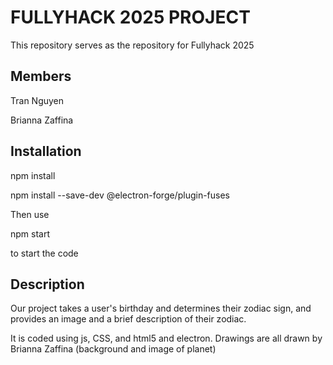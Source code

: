  # FULLYHACK 2025 PROJECT

 This repository serves as the repository for Fullyhack 2025

 ## Members
 Tran Nguyen 
 
 Brianna Zaffina

 ## Installation
 npm install
 
 npm install --save-dev @electron-forge/plugin-fuses

 Then use
 
 npm start
 
 to start the code

 ## Description
 Our project takes a user's birthday and determines their zodiac sign, and provides an image and a brief description of their zodiac.

 It is coded using js, CSS, and html5 and electron. Drawings are all drawn by Brianna Zaffina (background and image of planet)

